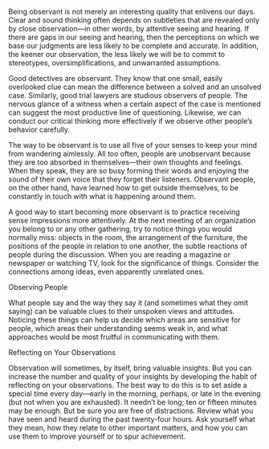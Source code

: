 

Being observant is not merely an interesting quality that enlivens our days. Clear and sound thinking often depends on subtleties that are revealed only by close observation—in other words, by attentive seeing and hearing. If there are gaps in our seeing and hearing, then the perceptions on which we base our judgments are less likely to be complete and accurate. In addition, the keener our observation, the less likely we will be to commit to stereotypes, oversimplifications, and unwarranted assumptions. 

Good detectives are observant. They know that one small, easily overlooked clue can mean the difference between a solved and an unsolved case. Similarly, good trial lawyers are studious observers of people. The nervous glance of a witness when a certain aspect of the case is mentioned can suggest the most productive line of questioning. Likewise, we can conduct our critical thinking more effectively if we observe other people’s behavior carefully.



The way to be observant is to use all five of your senses to keep your mind from wandering aimlessly. All too often, people are unobservant because they are too absorbed in themselves—their own thoughts and feelings. When they speak, they are so busy forming their words and enjoying the sound of their own voice that they forget their listeners. Observant people, on the other hand, have learned how to get outside themselves, to be constantly in touch with what is happening around them.

A good way to start becoming more observant is to practice receiving sense impressions more attentively. At the next meeting of an organization you belong to or any other gathering, try to notice things you would normally miss: objects in the room, the arrangement of the furniture, the positions of the people in relation to one another, the subtle reactions of people during the discussion. When you are reading a magazine or newspaper or watching TV, look for the significance of things. Consider the connections among ideas, even apparently unrelated ones.



Observing People 

What people say and the way they say it (and sometimes what they omit saying) can be valuable clues to their unspoken views and attitudes. Noticing these things can help us decide which areas are sensitive for people, which areas their understanding seems weak in, and what approaches would be most fruitful in communicating with them.



Reflecting on Your Observations 

Observation will sometimes, by itself, bring valuable insights. But you can increase the number and quality of your insights by developing the habit of reflecting on your observations. The best way to do this is to set aside a special time every day—early in the morning, perhaps, or late in the evening (but not when you are exhausted). It needn’t be long; ten or fifteen minutes may be enough. But be sure you are free of distractions. Review what you have seen and heard during the past twenty-four hours. Ask yourself what they mean, how they relate to other important matters, and how you can use them to improve yourself or to spur achievement.





















